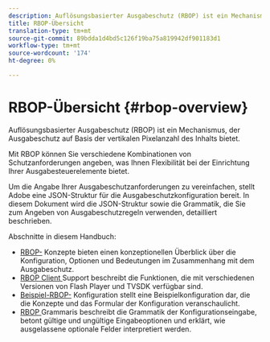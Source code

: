 ```yaml
---
description: Auflösungsbasierter Ausgabeschutz (RBOP) ist ein Mechanismus, der Ausgabeschutz auf Basis der vertikalen Pixelanzahl des Inhalts bietet.
title: RBOP-Übersicht
translation-type: tm+mt
source-git-commit: 89bdda1d4bd5c126f19ba75a819942df901183d1
workflow-type: tm+mt
source-wordcount: '174'
ht-degree: 0%

---
```



# RBOP-Übersicht {#rbop-overview}

Auflösungsbasierter Ausgabeschutz (RBOP) ist ein Mechanismus, der Ausgabeschutz auf Basis der vertikalen Pixelanzahl des Inhalts bietet.

Mit RBOP können Sie verschiedene Kombinationen von Schutzanforderungen angeben, was Ihnen Flexibilität bei der Einrichtung Ihrer Ausgabesteuerelemente bietet.

Um die Angabe Ihrer Ausgabeschutzanforderungen zu vereinfachen, stellt Adobe eine JSON-Struktur für die Ausgabeschutzkonfiguration bereit. In diesem Dokument wird die JSON-Struktur sowie die Grammatik, die Sie zum Angeben von Ausgabeschutzregeln verwenden, detailliert beschrieben.

Abschnitte in diesem Handbuch:

* [RBOP-](../RBOP/output-protection-concepts.md) Konzepte bieten einen konzeptionellen Überblick über die Konfiguration, Optionen und Bedeutungen im Zusammenhang mit dem Ausgabeschutz.
* [RBOP Client ](../RBOP/client-support.md) Support beschreibt die Funktionen, die mit verschiedenen Versionen von Flash Player und TVSDK verfügbar sind.
* [Beispiel-RBOP-](../RBOP/sample-output-protection-config.md) Konfiguration stellt eine Beispielkonfiguration dar, die die Konzepte und das Formular der Konfiguration veranschaulicht.
* [RBOP ](../RBOP/output-protection-grammar.md) Grammaris beschreibt die Grammatik der Konfigurationseingabe, betont gültige und ungültige Eingabeoptionen und erklärt, wie ausgelassene optionale Felder interpretiert werden.

